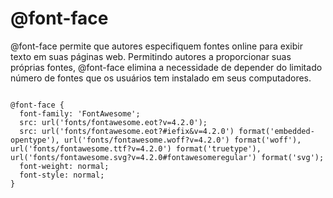 @font-face
========

@font-face permite que autores especifiquem fontes online para exibir texto em suas páginas web. Permitindo autores a proporcionar suas próprias fontes, @font-face elimina a necessidade de depender do limitado número de fontes que os usuários tem instalado em seus computadores.

~~~

@font-face {
  font-family: 'FontAwesome';
  src: url('fonts/fontawesome.eot?v=4.2.0');
  src: url('fonts/fontawesome.eot?#iefix&v=4.2.0') format('embedded-opentype'), url('fonts/fontawesome.woff?v=4.2.0') format('woff'), url('fonts/fontawesome.ttf?v=4.2.0') format('truetype'), url('fonts/fontawesome.svg?v=4.2.0#fontawesomeregular') format('svg');
  font-weight: normal;
  font-style: normal;
}

~~~